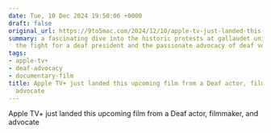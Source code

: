 ```yaml
---
date: Tue, 10 Dec 2024 19:50:06 +0000
draft: false
original_url: https://9to5mac.com/2024/12/10/apple-tv-just-landed-this-upcoming-film-from-a-deaf-actor-filmmaker-and-advocate/
summary: a fascinating dive into the historic protests at gallaudet university, highlighting
  the fight for a deaf president and the passionate advocacy of deaf voices in cinema.
tags:
- apple-tv+
- deaf-advocacy
- documentary-film
title: Apple TV+ just landed this upcoming film from a Deaf actor, filmmaker, and
  advocate
---
```


Apple TV+ just landed this upcoming film from a Deaf actor, filmmaker, and advocate